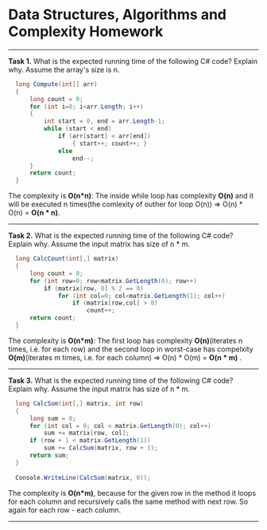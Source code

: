 Data Structures, Algorithms and Complexity Homework
===
***

**Task 1.** What is the expected running time of the following C# code? Explain why.
Assume the array's size is n.

```cs
  long Compute(int[] arr)
  {
      long count = 0;
      for (int i=0; i<arr.Length; i++)
      {
          int start = 0, end = arr.Length-1;
          while (start < end)
              if (arr[start] < arr[end])
                  { start++; count++; }
              else 
                  end--;
      }
      return count;
  }
  ```

The complexity is __O(n*n)__: The inside while loop has complexity __O(n)__ and it will be executed n times(the comlexity of outher for loop O(n)) => O(n) * O(n) = __O(n * n)__.

***

**Task 2.** What is the expected running time of the following C# code?
Explain why.
Assume the input matrix has size of n * m.

```cs
  long CalcCount(int[,] matrix)
  {
      long count = 0;
      for (int row=0; row<matrix.GetLength(0); row++)
          if (matrix[row, 0] % 2 == 0)
              for (int col=0; col<matrix.GetLength(1); col++)
                  if (matrix[row,col] > 0)
                      count++;
      return count;
  }
  ```

The complexity is __O(n*m)__:  The first loop has complexity __O(n)__(iterates n times, i.e. for each row) and the second loop in worst-case has compelxity __O(m)__(iterates m times, i.e. for each column) => O(n) * O(m) = __O(n * m)__ .

***

**Task 3.**  What is the expected running time of the following C# code?
Explain why.
Assume the input matrix has size of n * m.

```cs
  long CalcSum(int[,] matrix, int row)
  {
      long sum = 0;
      for (int col = 0; col < matrix.GetLength(0); col++) 
          sum += matrix[row, col];
      if (row + 1 < matrix.GetLength(1)) 
          sum += CalcSum(matrix, row + 1);
      return sum;
  }
  
  Console.WriteLine(CalcSum(matrix, 0));
```

The complexity is __O(n*m)__, because for the given row in the method it loops for each column and recursively calls the same method with next row. So again for each row - each column.

***